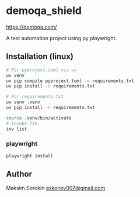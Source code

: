 # demoqa_shield

<https://demoqa.com/>

A test automation project using py playwright.

## Installation (linux)

```bash
# For pyproject.toml via uv
uv venv
uv pip compile pyproject.toml -o requirements.txt
uv pip install -r requirements.txt
```

```bash
# For requirements.txt
uv venv .venv
uv pip install -r requirements.txt
```

```bash
source .venv/bin/activate
# invoke lib
inv list
```

### playwright

```bash
playwright install
```

## Author

Maksim.Sorokin
<askonev007@gmail.com>
